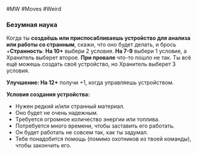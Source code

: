 #MW #Moves #Weird 

### Безумная наука

Когда ты **создаёшь или приспосабливаешь устройство для анализа или работы со странным**, скажи, что оно будет делать, и брось +**Странность**:
**На 10+** выбери 2 условия. 
**На 7-9** выбери 1 условие, а Хранитель выберет второе. 
**При провале** что-то пошло не так. Ты всё ещё можешь создать своё устройство, но Хранитель выберет 3 условия. 

**Улучшение: На 12+** получи +1, когда управляешь устройством. 

**Условия создания устройства:** 
- Нужен редкий и/или странный материал. 
- Оно будет не очень надежным. 
- Требуется огромное количество энергии или топлива. 
- Потребуется много времени, чтобы заставить его работать. 
- Он будет работать не совсем так, как ты задумал. 
- Тебе понадобится помощь (помимо охотников из твоей команды), чтобы закончить его.